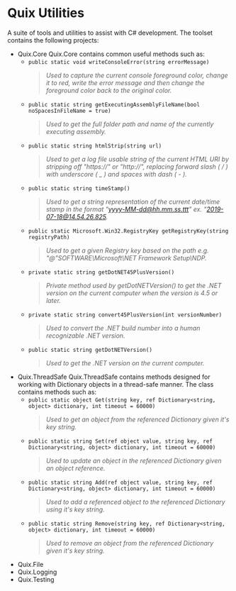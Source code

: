 # Quix Utilities
A suite of tools and utilities to assist with C# development.
The toolset contains the following projects:
 - Quix.Core
   Quix.Core contains common useful methods such as:
   - `public static void writeConsoleError(string errorMessage)`
     > _Used to capture the current console foreground color, change it to red, write the error message and then change the foreground color back to the original color._
   - `public static string getExecutingAssemblyFileName(bool noSpacesInFileName = true)`
     > _Used to get the full folder path and name of the currently executing assembly._
   - `public static string htmlStrip(string url)`
     > _Used to get a log file usable string of the current HTML URI by stripping off "https://" or "http://", replacing forward slash ( / ) with underscore ( _ ) and spaces with dash ( - )._
   - `public static string timeStamp()`
     > _Used to get a string representation of the current date/time stamp in the format "yyyy-MM-dd@hh.mm.ss.ttt" ex. "2019-07-18@14.54.26.825._
   - `public static Microsoft.Win32.RegistryKey getRegistryKey(string registryPath)`
     > _Used to get a given Registry key based on the path e.g. "@"SOFTWARE\Microsoft\NET Framework Setup\NDP\._
   - `private static string getDotNET45PlusVersion()`
     > _Private method used by getDotNETVersion() to get the .NET version on the current computer when the version is 4.5 or later._
   - `private static string convert45PlusVersion(int versionNumber)`
     > _Used to convert the .NET build number into a human recognizable .NET version._
   - `public static string getDotNETVersion()`
     > _Used to get the .NET version on the current computer._
 - Quix.ThreadSafe
   Quix.ThreadSafe contains methods designed for working with Dictionary objects in a thread-safe manner.  The class contains methods such as:
   - `public static object Get(string key, ref Dictionary<string, object> dictionary, int timeout = 60000)`
     > _Used to get an object from the referenced Dictionary given it's key string._
   - `public static string Set(ref object value, string key, ref Dictionary<string, object> dictionary, int timeout = 60000)`
     > _Used to update an object in the referenced Dictionary given an object reference._
   - `public static string Add(ref object value, string key, ref Dictionary<string, object> dictionary, int timeout = 60000)`
     > _Used to add a referenced object to the referenced Dictionary using it's key string._
   - `public static string Remove(string key, ref Dictionary<string, object> dictionary, int timeout = 60000)`
     > _Used to remove an object from the referenced Dictionary given it's key string._
 - Quix.File
 - Quix.Logging
 - Quix.Testing
 
